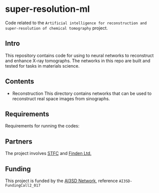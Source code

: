 # super-resolution-ml
Code related to the `Artificial intelligence for reconstruction and super-resolution of chemical tomography` project.

## Intro

This repository contains code for using to neural networks to reconstruct and enhance X-ray tomographs. The networks in this repo are built and tested for tasks in materials science. 

## Contents

* Reconstruction
This directory contains networks that can be used to reconstruct real space images from sinographs.

## Requirements

Requirements for running the codes:

## Partners

The project involves [STFC](stfc.ukri.org) and [Finden Ltd.](www.finden.co.uk)

## Funding

This project is funded by the [AI3SD Network](www.ai3sd.org), reference `AI3SD-FundingCall2_017`

